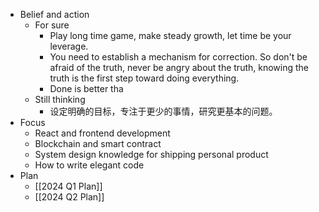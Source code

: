 - Belief and action
	- For sure
		- Play long time game, make steady growth, let time be your leverage.
		- You need to establish a mechanism for correction. So don't be afraid of the truth, never be angry about the truth, knowing the truth is the first step toward doing everything.
		- Done is better tha
	- Still thinking
		- 设定明确的目标，专注于更少的事情，研究更基本的问题。
- Focus
	- React and frontend development
	- Blockchain and smart contract
	- System design knowledge for shipping personal product
	- How to write elegant code
- Plan
	- [[2024 Q1 Plan]]
	- [[2024 Q2 Plan]]